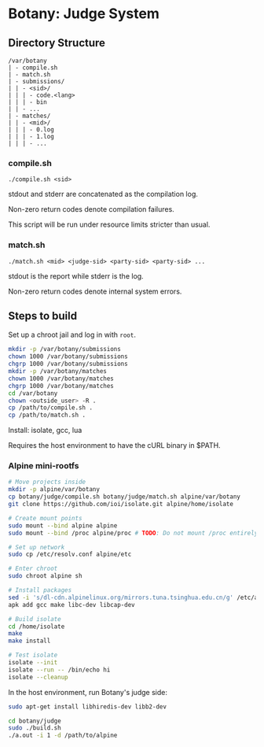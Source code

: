 # Botany: Judge System

## Directory Structure

```
/var/botany
| - compile.sh
| - match.sh
| - submissions/
| | - <sid>/
| | | - code.<lang>
| | | - bin
| | - ...
| - matches/
| | - <mid>/
| | | - 0.log
| | | - 1.log
| | | - ...
```

### compile.sh

```
./compile.sh <sid>
```

stdout and stderr are concatenated as the compilation log.

Non-zero return codes denote compilation failures.

This script will be run under resource limits stricter than usual.

### match.sh

```
./match.sh <mid> <judge-sid> <party-sid> <party-sid> ...
```

stdout is the report while stderr is the log.

Non-zero return codes denote internal system errors.

## Steps to build

Set up a chroot jail and log in with `root`.

```sh
mkdir -p /var/botany/submissions
chown 1000 /var/botany/submissions
chgrp 1000 /var/botany/submissions
mkdir -p /var/botany/matches
chown 1000 /var/botany/matches
chgrp 1000 /var/botany/matches
cd /var/botany
chown <outside_user> -R .
cp /path/to/compile.sh .
cp /path/to/match.sh .
```

Install: isolate, gcc, lua

Requires the host environment to have the cURL binary in $PATH.

### Alpine mini-rootfs

```sh
# Move projects inside
mkdir -p alpine/var/botany
cp botany/judge/compile.sh botany/judge/match.sh alpine/var/botany
git clone https://github.com/ioi/isolate.git alpine/home/isolate

# Create mount points
sudo mount --bind alpine alpine
sudo mount --bind /proc alpine/proc # TODO: Do not mount /proc entirely

# Set up network
sudo cp /etc/resolv.conf alpine/etc

# Enter chroot
sudo chroot alpine sh

# Install packages
sed -i 's/dl-cdn.alpinelinux.org/mirrors.tuna.tsinghua.edu.cn/g' /etc/apk/repositories
apk add gcc make libc-dev libcap-dev

# Build isolate
cd /home/isolate
make
make install

# Test isolate
isolate --init
isolate --run -- /bin/echo hi
isolate --cleanup
```

In the host environment, run Botany's judge side:

```sh
sudo apt-get install libhiredis-dev libb2-dev

cd botany/judge
sudo ./build.sh
./a.out -i 1 -d /path/to/alpine
```
